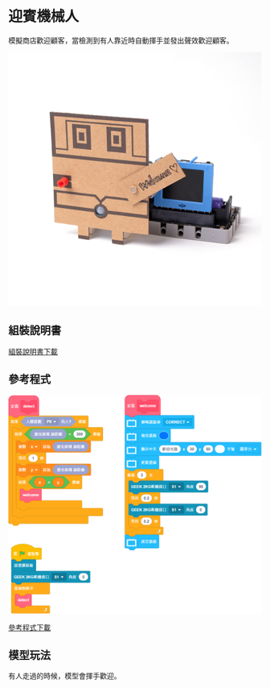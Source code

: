 # 迎賓機械人

模擬商店歡迎顧客，當檢測到有人靠近時自動揮手並發出聲效歡迎顧客。

![](../images/welcome.jpg)

## 組裝說明書

[組裝說明書下載](www.google.com)

## 參考程式

![](../images/welcome_code.png)

[參考程式下載](www.google.com)

## 模型玩法

有人走過的時候，模型會揮手歡迎。